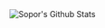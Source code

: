 <img align="left" alt="Sopor's Github Stats" src="https://github-readme-stats-sopors-projects.vercel.app/api?username=Sopor&custom_title=Sopor%27s%20GitHub%20Stats&show_icons=true&include_all_commits=true&hide_border=true" />
